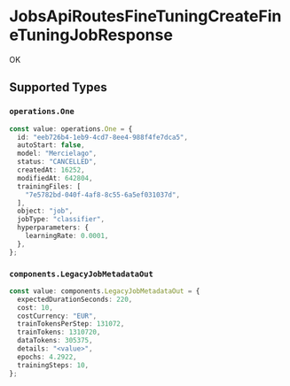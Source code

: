 # JobsApiRoutesFineTuningCreateFineTuningJobResponse

OK


## Supported Types

### `operations.One`

```typescript
const value: operations.One = {
  id: "eeb726b4-1eb9-4cd7-8ee4-988f4fe7dca5",
  autoStart: false,
  model: "Mercielago",
  status: "CANCELLED",
  createdAt: 16252,
  modifiedAt: 642804,
  trainingFiles: [
    "7e5782bd-040f-4af8-8c55-6a5ef031037d",
  ],
  object: "job",
  jobType: "classifier",
  hyperparameters: {
    learningRate: 0.0001,
  },
};
```

### `components.LegacyJobMetadataOut`

```typescript
const value: components.LegacyJobMetadataOut = {
  expectedDurationSeconds: 220,
  cost: 10,
  costCurrency: "EUR",
  trainTokensPerStep: 131072,
  trainTokens: 1310720,
  dataTokens: 305375,
  details: "<value>",
  epochs: 4.2922,
  trainingSteps: 10,
};
```

